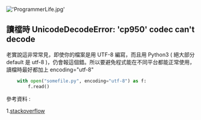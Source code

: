 !['ProgrammerLife.jpg'](https://junye1993.github.io/image/ProgrammerLife.jpg)

## 讀檔時 UnicodeDecodeError: 'cp950' codec can't decode

老實說這非常常見，即使你的檔案是用 UTF-8 編寫，而且用 Python3 ( 絕大部分 default 是 utf-8 )，仍會報這個錯。所以要避免程式能在不同平台都能正常使用，讀檔時最好都加上 encoding="utf-8"

``` python
    with open("somefile.py", encoding="utf-8") as f:
        f.read()
```

參考資料 :

1.[stackoverflow](https://stackoverflow.com/questions/49021589/how-do-i-fix-this-cp950-illegal-multibyte-sequence-unicodedecodeerror-when-rea)